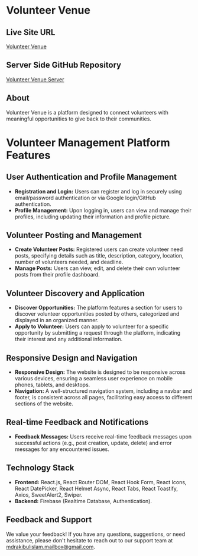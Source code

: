 # Volunteer Venue

## Live Site URL
[Volunteer Venue](https://volunteer-venue.web.app/)

## Server Side GitHub Repository
[Volunteer Venue Server](https://github.com/rakibgithub21/Volunteer_venu-server_site)

## About
Volunteer Venue is a platform designed to connect volunteers with meaningful opportunities to give back to their communities.

# Volunteer Management Platform Features

## User Authentication and Profile Management

- **Registration and Login:** Users can register and log in securely using email/password authentication or via Google login/GitHub authentication.
- **Profile Management:** Upon logging in, users can view and manage their profiles, including updating their information and profile picture.

## Volunteer Posting and Management

- **Create Volunteer Posts:** Registered users can create volunteer need posts, specifying details such as title, description, category, location, number of volunteers needed, and deadline.
- **Manage Posts:** Users can view, edit, and delete their own volunteer posts from their profile dashboard.

## Volunteer Discovery and Application

- **Discover Opportunities:** The platform features a section for users to discover volunteer opportunities posted by others, categorized and displayed in an organized manner.
- **Apply to Volunteer:** Users can apply to volunteer for a specific opportunity by submitting a request through the platform, indicating their interest and any additional information.

## Responsive Design and Navigation

- **Responsive Design:** The website is designed to be responsive across various devices, ensuring a seamless user experience on mobile phones, tablets, and desktops.
- **Navigation:** A well-structured navigation system, including a navbar and footer, is consistent across all pages, facilitating easy access to different sections of the website.

## Real-time Feedback and Notifications

- **Feedback Messages:** Users receive real-time feedback messages upon successful actions (e.g., post creation, update, delete) and error messages for any encountered issues.

## Technology Stack

- **Frontend:** React.js, React Router DOM, React Hook Form, React Icons, React DatePicker, React Helmet Async, React Tabs, React Toastify, Axios, SweetAlert2, Swiper.
- **Backend:** Firebase (Realtime Database, Authentication).


## Feedback and Support

We value your feedback! If you have any questions, suggestions, or need assistance, please don't hesitate to reach out to our support team at mdrakibulislam.mailbox@gmail.com.
